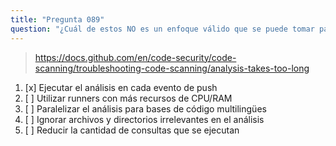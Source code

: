 ```yaml
---
title: "Pregunta 089"
question: "¿Cuál de estos NO es un enfoque válido que se puede tomar para reducir el tiempo que tarda en completarse el flujo de trabajo de análisis de CodeQL?" 
---
```


> https://docs.github.com/en/code-security/code-scanning/troubleshooting-code-scanning/analysis-takes-too-long
1. [x] Ejecutar el análisis en cada evento de push
1. [ ] Utilizar runners con más recursos de CPU/RAM
1. [ ] Paralelizar el análisis para bases de código multilingües
1. [ ] Ignorar archivos y directorios irrelevantes en el análisis
1. [ ] Reducir la cantidad de consultas que se ejecutan
